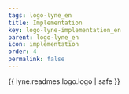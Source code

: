 ```yaml
---
tags: logo-lyne_en
title: Implementation
key: logo-lyne-implementation_en
parent: logo-lyne_en
icon: implementation
order: 4
permalink: false  
---
```

{{ lyne.readmes.logo.logo | safe }}


